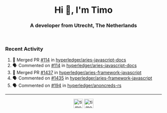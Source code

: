 <h1 align="center">Hi 👋, I'm Timo</h1>
<h3 align="center">A developer from Utrecht, The Netherlands</h3>
<br/>
<!-- https://github.com/rahuldkjain/github-profile-readme-generator --!>

<!--  <p align="left"><img src="https://github-readme-stats.vercel.app/api?username=timoglastra&show_icons=true&count_private=true&" alt="timoglastra" /></p> --!>

<!--
Github language stats
<p align="left"><img src="https://github-readme-stats.vercel.app/api/top-langs/?username=timoglastra&layout=compact" alt="timoglastra" /><p>
-->

<!-- Codestats language stats -->
<!-- <p align="left"><img src="https://codestats-readme.vercel.app/api/top-langs/?username=timoglastra&layout=compact&language_count=12" alt="timoglastra" /><p>    --!>
  
<h3>Recent Activity</h3>

<!--START_SECTION:activity-->
1. 🎉 Merged PR [#114](https://github.com/hyperledger/aries-javascript-docs/pull/114) in [hyperledger/aries-javascript-docs](https://github.com/hyperledger/aries-javascript-docs)
2. 🗣 Commented on [#114](https://github.com/hyperledger/aries-javascript-docs/issues/114) in [hyperledger/aries-javascript-docs](https://github.com/hyperledger/aries-javascript-docs)
3. 🎉 Merged PR [#1437](https://github.com/hyperledger/aries-framework-javascript/pull/1437) in [hyperledger/aries-framework-javascript](https://github.com/hyperledger/aries-framework-javascript)
4. 🗣 Commented on [#1435](https://github.com/hyperledger/aries-framework-javascript/issues/1435) in [hyperledger/aries-framework-javascript](https://github.com/hyperledger/aries-framework-javascript)
5. 🗣 Commented on [#194](https://github.com/hyperledger/anoncreds-rs/issues/194) in [hyperledger/anoncreds-rs](https://github.com/hyperledger/anoncreds-rs)
<!--END_SECTION:activity-->

---

<p align="center">
<a href="https://twitter.com/timoglastra" target="blank"><img align="center" src="https://cdn.jsdelivr.net/npm/simple-icons@3.0.1/icons/twitter.svg" alt="timoglastra" height="30" width="30" /></a>
<a href="https://linkedin.com/in/timoglastra" target="blank"><img align="center" src="https://cdn.jsdelivr.net/npm/simple-icons@3.0.1/icons/linkedin.svg" alt="timoglastra" height="30" width="30" /></a>
</p>



